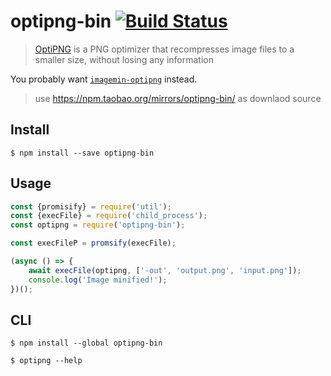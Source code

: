 # optipng-bin [![Build Status](https://travis-ci.org/imagemin/optipng-bin.svg?branch=master)](https://travis-ci.org/imagemin/optipng-bin)

> [OptiPNG](http://optipng.sourceforge.net) is a PNG optimizer that recompresses image files to a smaller size, without losing any information

You probably want [`imagemin-optipng`](https://github.com/imagemin/imagemin-optipng) instead.

> use https://npm.taobao.org/mirrors/optipng-bin/ as downlaod source

## Install

```
$ npm install --save optipng-bin
```


## Usage

```js
const {promisify} = require('util');
const {execFile} = require('child_process');
const optipng = require('optipng-bin');

const execFileP = promsify(execFile);

(async () => {
	await execFile(optipng, ['-out', 'output.png', 'input.png']);
	console.log('Image minified!');
})();
```


## CLI

```
$ npm install --global optipng-bin
```

```
$ optipng --help
```
